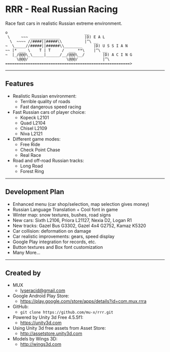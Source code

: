 # RRR - Real Russian Racing

Race fast cars in realistic Russian extreme environment.

```
o                                  __   
 \     ~~~ _____________           |D) E A L
  \  ~~~~ //####||#####\\          |^\ __
~  \_____//#####||######\\________     |D) U S S I A N
~~ |* ___ \    T | T     /  ___ **\    |^\ __       
~  |_/@@@\_\_____|______/__/@@@\__/        |D) A C I N G
     \@@@/                 \@@@/           |^\
=======================================================>
```

---


## Features

* Realistic Russian environment:
  - Terrible quality of roads
  - Fast dangerous speed racing
* Fast Russian cars of player choice:
  - Kopeck L2101
  - Quad L2104
  - Chisel L2109
  - Niva L2121
* Different game modes:
  - Free Ride
  - Check Point Chase
  - Real Race
* Road and off-road Russian tracks:
  - Long Road
  - Forest Ring

---


## Development Plan

* Enhanced menu (car shop/selection, map selection gives money)
* Russian Language Translation + Cool font in game
* Winter map: snow textures, bushes, road signs
* New cars: Sixth L2106, Priora L21127, Nexia D2, Logan R1
* New tracks: Gazel Bus G3302, Gazel 4x4 G2752, Kamaz K5320
* Car collision: deformation on damage
* Car realistic improvements: gears, speed display
* Google Play integration for records, etc.
* Button textures and Box font customization
* Many More...

---


## Created by

* MUX 
  - lyseracid@gmail.com
* Google Android Play Store: 
  - https://play.google.com/store/apps/details?id=com.mux.rrra
* GitHub:
  - `git clone https://github.com/mu-x/rrr.git`
* Powered by Unity 3d Free 4.5.5f1:
  - https://unity3d.com
* Using Unity 3d free assets from Asset Store: 
  - http://assetstore.unity3d.com
* Models by Wings 3D: 
  - http://wings3d.com
